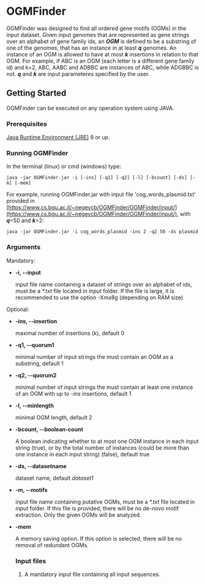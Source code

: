 # OGMFinder
OGMFinder was designed to find all ordered gene motifs (OGMs) in the input dataset. Given input genomes that are represented as gene 
strings over an alphabet of gene family ids, an **_OGM_** is defined to be a substring of one of the genomes,
that has an instance in at least **_q_** genomes. An instance of an OGM is allowed to have at most **_k_** insertions in relation to 
that OGM. For example, if ABC is an OGM (each letter is a different gene family id) and k=2, ABC, AABC and ADBBC are instances of ABC, 
while ADGBBC is not. **_q_** and **_k_** are input parameteres specified by the user.

## Getting Started
OGMFinder can be executed on any operation system using JAVA.

### Prerequisites
[Java Runtime Environment (JRE)](http://www.oracle.com/technetwork/java/javase/downloads/index.html)
8 or up.

### Running OGMFinder
In the terminal (linux) or cmd (windows) type:
``` 
java -jar OGMFinder.jar -i [-ins] [-q1] [-q2] [-l] [-bcount] [-ds] [-m] [-mem]
```
For example, running OGMFinder.jar with input file 'cog_words_plasmid.txt' provided in [https://www.cs.bgu.ac.il/~negevcb/OGMFinder/OGMFinder/input/](https://www.cs.bgu.ac.il/~negevcb/OGMFinder/OGMFinder/input/), with **_q_**=50 and **_k_**=2:
``` 
java -jar OGMFinder.jar -i cog_words_plasmid -ins 2 -q2 50 -ds plasmid
```

### Arguments
Mandatory:
- **-i, --input**			
  
   input file name containing a dataset of strings over an alphabet of ids, must be a *\*.txt* file located in *input* folder.
   If the file is large, it is recommended to use the option -Xmx8g (depending on RAM size)
   
Optional:
- **-ins, --insertion**
   
   maximal number of insertions (k), default 0
- **-q1, --quorum1**		
   
   minimal number of input strings the must contain an OGM as a substring, default 1
- **-q2, --quorum2**
   
   minimal number of input strings the must contain at least one instance of an OGM with up to *-ins* insertions, default 1
- **-l, --minlength**	
   
   minimal OGM length, default 2
- **-bcount, --boolean-count**
   
   A boolean indicating whether to at most one OGM instance in each input string (true), or by the total number of instances
   (could be more than one instance in each input string) (false), default true
- **-ds, --datasetname**
   
   dataset name, default *dataset1*
- **-m, --motifs**
   
   input file name containing putative OGMs, must be a *\*.txt* file located in *input* folder. If this file is provided, there will be no de-novo motif extraction. Only the given OGMs will be analyzed.
   
- **-mem**

   A memory saving option. If this option is selected, there will be no removal of redundant OGMs.
   
   ### Input files
   1. A mandatory input file containing all input sequences.
